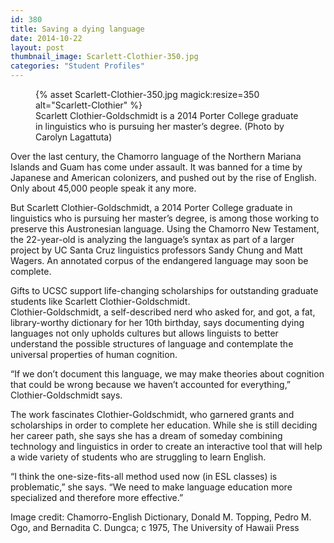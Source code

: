 ```yaml
---
id: 380
title: Saving a dying language
date: 2014-10-22
layout: post
thumbnail_image: Scarlett-Clothier-350.jpg
categories: "Student Profiles"
---
```

<figure class="inline-image right">
{% asset Scarlett-Clothier-350.jpg magick:resize=350 alt="Scarlett-Clothier" %}<figcaption>Scarlett Clothier-Goldschmidt is a 2014 Porter College graduate in linguistics who is pursuing her master&#8217;s degree. (Photo by Carolyn Lagattuta)</figcaption></figure>

Over the last century, the Chamorro language of the Northern Mariana Islands and Guam has come under assault. It was banned for a time by Japanese and American colonizers, and pushed out by the rise of English. Only about 45,000 people speak it any more.

But Scarlett Clothier-Goldschmidt, a 2014 Porter College graduate in linguistics who is pursuing her master&#8217;s degree, is among those working to preserve this Austronesian language. Using the Chamorro New Testament, the 22-year-old is analyzing the language&#8217;s syntax as part of a larger project by UC Santa Cruz linguistics professors Sandy Chung and Matt Wagers. An annotated corpus of the endangered language may soon be complete.

Gifts to UCSC support life-changing scholarships for outstanding graduate students like Scarlett Clothier-Goldschmidt.  
Clothier-Goldschmidt, a self-described nerd who asked for, and got, a fat, library-worthy dictionary for her 10th birthday, says documenting dying languages not only upholds cultures but allows linguists to better understand the possible structures of language and contemplate the universal properties of human cognition.

&#8220;If we don&#8217;t document this language, we may make theories about cognition that could be wrong because we haven&#8217;t accounted for everything,&#8221; Clothier-Goldschmidt says.

The work fascinates Clothier-Goldschmidt, who garnered grants and scholarships in order to complete her education. While she is still deciding her career path, she says she has a dream of someday combining technology and linguistics in order to create an interactive tool that will help a wide variety of students who are struggling to learn English.

&#8220;I think the one-size-fits-all method used now (in ESL classes) is problematic,&#8221; she says. &#8220;We need to make language education more specialized and therefore more effective.&#8221;

Image credit: Chamorro-English Dictionary, Donald M. Topping, Pedro M. Ogo, and Bernadita C. Dungca; c 1975, The University of Hawaii Press
